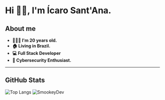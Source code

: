 # Hi 👋🏾, I'm Ícaro Sant'Ana.

## About me

* **🙎🏽‍♂️ I'm 20 years old.**
* **🏠 Living in Brazil.**
* **💻 Full Stack Developer**
* **🔐 Cybersecurity Enthusiast.**
* **

## GitHub Stats

![Top Langs](https://github-readme-stats.vercel.app/api/top-langs/?username=SmookeyDev&langs_count=3&theme=material-palenight)
![SmookeyDev](https://github-readme-stats.vercel.app/api?username=SmookeyDev&show_icons=true&theme=material-palenight)
